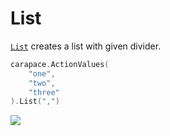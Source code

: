 # List

[`List`] creates a list with given divider.

```go
carapace.ActionValues(
    "one",
    "two", 
    "three"
).List(",")
```

![](./list.cast)

[`List`]: https://pkg.go.dev/github.com/carapace-sh/carapace#Action.List
